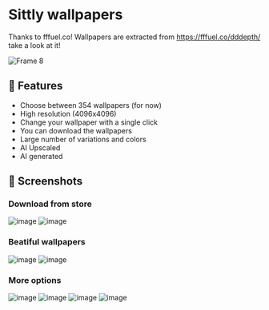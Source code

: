 # Sittly wallpapers

Thanks to fffuel.co!
Wallpapers are extracted from https://fffuel.co/dddepth/ take a look at it!

![Frame 8](https://github.com/JulianKominovic/sittly-wallpapers/assets/70329467/24b35523-8386-46fe-a110-f8593940de71)



## 🤠 Features

- Choose between 354 wallpapers (for now)
- High resolution (4096x4096)
- Change your wallpaper with a single click
- You can download the wallpapers
- Large number of variations and colors
- AI Upscaled
- AI generated


  
## 📸 Screenshots
### Download from store
![image](https://github.com/JulianKominovic/sittly-wallpapers/assets/70329467/3487d5f8-c757-4bd6-9325-193a3831649a)
![image](https://github.com/JulianKominovic/sittly-wallpapers/assets/70329467/708e81c0-8799-4a1b-82ae-fd332adfc76f)

### Beatiful wallpapers
![image](https://github.com/JulianKominovic/sittly-wallpapers/assets/70329467/6e18ae83-2e8d-452e-ada4-76c6278d5fe8)
![image](https://github.com/JulianKominovic/sittly-wallpapers/assets/70329467/08d17743-a06c-4e95-bf1b-d9b9f3ccd8cc)

### More options
![image](https://github.com/JulianKominovic/sittly-wallpapers/assets/70329467/9c68ae1b-e4f9-4a11-852a-ab075c4ee67f)
![image](https://github.com/JulianKominovic/sittly-wallpapers/assets/70329467/df76f4b1-266b-407e-915c-7f3a36324edf)
![image](https://github.com/JulianKominovic/sittly-wallpapers/assets/70329467/565810e7-2fea-4f11-91e9-83b24d31ee94)
![image](https://github.com/JulianKominovic/sittly-wallpapers/assets/70329467/22890405-d5d0-4a21-9626-1ac1e419223a)
